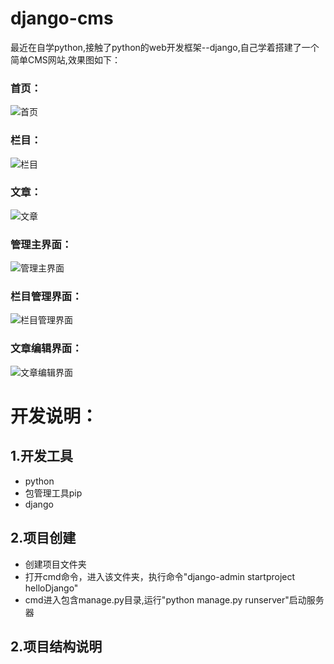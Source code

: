 # django-cms

最近在自学python,接触了python的web开发框架--django,自己学着搭建了一个简单CMS网站,效果图如下：
<div>
    <h3>首页：</h3>
    <img src="https://raw.githubusercontent.com/putaomogu/django-cms/master/rmimg/index.png" alt="首页">
</div>
<div>
    <h3>栏目：</h3>
    <img src="https://raw.githubusercontent.com/putaomogu/django-cms/master/rmimg/channel.png" alt="栏目">
</div>
<div>
    <h3>文章：</h3>
    <img src="https://raw.githubusercontent.com/putaomogu/django-cms/master/rmimg/article.png" alt="文章">
</div>
<div>
    <h3>管理主界面：</h3>
    <img src="https://raw.githubusercontent.com/putaomogu/django-cms/master/rmimg/admin.png" alt="管理主界面">
</div>
<div>
    <h3>栏目管理界面：</h3>
    <img src="https://raw.githubusercontent.com/putaomogu/django-cms/master/rmimg/admin_channel.png" alt="栏目管理界面">
</div>
<div>
    <h3>文章编辑界面：</h3>
    <img src="https://raw.githubusercontent.com/putaomogu/django-cms/master/rmimg/admin_eidt_a.png" alt="文章编辑界面">
</div>
<h1>开发说明：</h1>
<h2>1.开发工具</h2>
<p>
   <ul>
   <li>python</li>
   <li>包管理工具pip</li>
   <li>django</li>
   </ul>
</p>
<h2>2.项目创建</h2>
<p>
   <ul>
   <li>创建项目文件夹</li>
   <li>打开cmd命令，进入该文件夹，执行命令"django-admin startproject helloDjango"</li>
   <li>cmd进入包含manage.py目录,运行"python manage.py runserver"启动服务器</li>
   </ul>
</p>
<h2>2.项目结构说明</h2>
<p>
 
</p>

